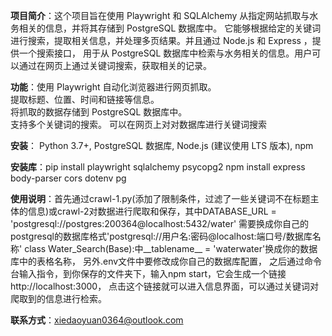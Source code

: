 **项目简介**：这个项目旨在使用 Playwright 和 SQLAlchemy 从指定网站抓取与水务相关的信息，并将其存储到 PostgreSQL 数据库中。
             它能够根据给定的关键词进行搜索，提取相关信息，并处理多页结果。并且通过 Node.js 和 Express ，提供一个搜索接口，
             用于从 PostgreSQL 数据库中检索与水务相关的信息。用户可以通过在网页上通过关键词搜索，获取相关的记录。
             

**功能**：使用 Playwright 自动化浏览器进行网页抓取。  
          提取标题、位置、时间和链接等信息。  
          将抓取的数据存储到 PostgreSQL 数据库中。  
          支持多个关键词的搜索。
          可以在网页上对对数据库进行关键词搜索


**安装**： Python 3.7+, PostgreSQL 数据库,  Node.js (建议使用 LTS 版本), npm


**安装库**：pip install playwright sqlalchemy psycopg2
           npm install express body-parser cors dotenv pg


**使用说明**：首先通过crawl-1.py(添加了限制条件，过滤了一些关键词不在标题主体的信息)或crawl-2对数据进行爬取和保存，其中DATABASE_URL = 'postgresql://postgres:200364@localhost:5432/water'
              需要换成你自己的postgresql的数据库格式'postgresql://用户名:密码@localhost:端口号/数据库名称'
              class Water_Search(Base):中__tablename__ = 'waterwater'换成你的数据库中的表格名称，
              另外.env文件中要修改成你自己的数据库配置，
              之后通过命令台输入指令，到你保存的文件夹下，输入npm start，它会生成一个链接 http://localhost:3000，
              点击这个链接就可以进入信息界面，可以通过关键词对爬取到的信息进行检索。      


**联系方式**：xiedaoyuan0364@outlook.com  
